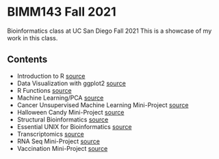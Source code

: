 # BIMM143 Fall 2021
Bioinformatics class at UC San Diego Fall 2021
 This is a showcase of my work in this class.

## Contents
- Introduction to R [source](https://github.com/moonlightluna7/BIMM143/tree/main/Class04)
- Data Visualization with ggplot2 [source](https://github.com/moonlightluna7/BIMM143/tree/main/Class05)
- R Functions [source](https://github.com/moonlightluna7/BIMM143/tree/main/Class06)
- Machine Learning/PCA [source](https://github.com/moonlightluna7/BIMM143/tree/main/Class08)
- Cancer Unsupervised Machine Learning Mini-Project [source](https://github.com/moonlightluna7/BIMM143/tree/main/Class09_Mini_Project)
- Halloween Candy Mini-Project [source](https://github.com/moonlightluna7/BIMM143/tree/main/Class10_Halloween_Candy)
- Structural Bioinformatics [source](https://github.com/moonlightluna7/BIMM143/tree/main/Class11)
- Essential UNIX for Bioinformatics [source](https://github.com/moonlightluna7/BIMM143/tree/main/Class13)
- Transcriptomics [source](https://github.com/moonlightluna7/BIMM143/tree/main/Class15)
- RNA Seq Mini-Project [source](https://github.com/moonlightluna7/BIMM143/tree/main/Class16)
- Vaccination Mini-Project [source](https://github.com/moonlightluna7/BIMM143/tree/main/Class17)
